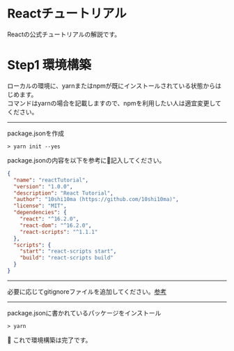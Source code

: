 # Reactチュートリアル
Reactの公式チュートリアルの解説です。

# Step1 環境構築
ローカルの環境に、yarnまたはnpmが既にインストールされている状態からはじめます。  
コマンドはyarnの場合を記載しますので、npmを利用したい人は適宜変更してください。

***

package.jsonを作成
```
> yarn init --yes
```

package.jsonの内容を以下を参考に記入してください。
```json
{
  "name": "reactTutorial",
  "version": "1.0.0",
  "description": "React Tutorial",
  "author": "10shi10ma (https://github.com/10shi10ma)",
  "license": "MIT",
  "dependencies": {
    "react": "^16.2.0",
    "react-dom": "^16.2.0",
    "react-scripts": "^1.1.1"
  },
  "scripts": {
    "start": "react-scripts start",
    "build": "react-scripts build"
  }
}
```

***

必要に応じてgitignoreファイルを追加してください。[参考](https://github.com/10shi10ma/reactTutorial/commit/eae264af199130d13717e052a5aaceda1f8acb05)

***
package.jsonに書かれているパッケージをインストール
```
> yarn
```

これで環境構築は完了です。
